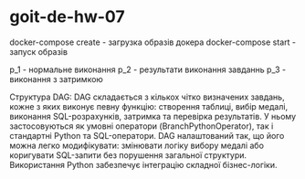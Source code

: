 # goit-de-hw-07


docker-compose create - загрузка образів докера
docker-compose start - запуск образів

p_1 - нормальне виконання
p_2 - результати виконання завданнь
p_3 - виконання з затримкою

Структура DAG:
DAG складається з кількох чітко визначених завдань, кожне з яких виконує певну функцію: створення таблиці, вибір медалі, виконання SQL-розрахунків, затримка та перевірка результатів.
У ньому застосовуються як умовні оператори (BranchPythonOperator), так і стандартні Python та SQL-оператори.
DAG налаштований так, що його можна легко модифікувати: змінювати логіку вибору медалі або коригувати SQL-запити без порушення загальної структури.
Використання Python забезпечує інтеграцію складної бізнес-логіки.